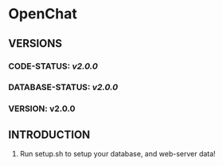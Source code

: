 # OpenChat

## VERSIONS

### CODE-STATUS:      *v2.0.0*
### DATABASE-STATUS:  *v2.0.0*
### VERSION:          **v2.0.0**

## INTRODUCTION
1. Run setup.sh to setup your database, and web-server data!

